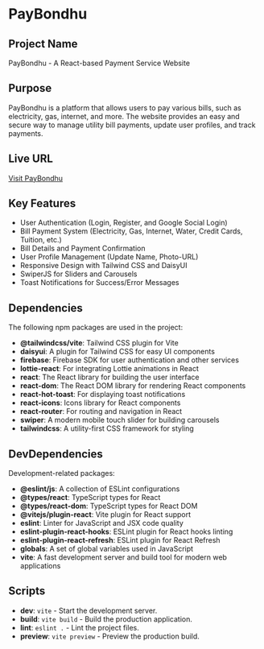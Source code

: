 # PayBondhu

## Project Name
PayBondhu - A React-based Payment Service Website

## Purpose
PayBondhu is a platform that allows users to pay various bills, such as electricity, gas, internet, and more. The website provides an easy and secure way to manage utility bill payments, update user profiles, and track payments.

## Live URL
[Visit PayBondhu](https://pay-bondhu.netlify.app/)

## Key Features
- User Authentication (Login, Register, and Google Social Login)
- Bill Payment System (Electricity, Gas, Internet, Water, Credit Cards, Tuition, etc.)
- Bill Details and Payment Confirmation
- User Profile Management (Update Name, Photo-URL)
- Responsive Design with Tailwind CSS and DaisyUI
- SwiperJS for Sliders and Carousels
- Toast Notifications for Success/Error Messages

## Dependencies
The following npm packages are used in the project:

- **@tailwindcss/vite**: Tailwind CSS plugin for Vite
- **daisyui**: A plugin for Tailwind CSS for easy UI components
- **firebase**: Firebase SDK for user authentication and other services
- **lottie-react**: For integrating Lottie animations in React
- **react**: The React library for building the user interface
- **react-dom**: The React DOM library for rendering React components
- **react-hot-toast**: For displaying toast notifications
- **react-icons**: Icons library for React components
- **react-router**: For routing and navigation in React
- **swiper**: A modern mobile touch slider for building carousels
- **tailwindcss**: A utility-first CSS framework for styling

## DevDependencies
Development-related packages:

- **@eslint/js**: A collection of ESLint configurations
- **@types/react**: TypeScript types for React
- **@types/react-dom**: TypeScript types for React DOM
- **@vitejs/plugin-react**: Vite plugin for React support
- **eslint**: Linter for JavaScript and JSX code quality
- **eslint-plugin-react-hooks**: ESLint plugin for React hooks linting
- **eslint-plugin-react-refresh**: ESLint plugin for React Refresh
- **globals**: A set of global variables used in JavaScript
- **vite**: A fast development server and build tool for modern web applications

## Scripts

- **dev**: `vite` - Start the development server.
- **build**: `vite build` - Build the production application.
- **lint**: `eslint .` - Lint the project files.
- **preview**: `vite preview` - Preview the production build.



